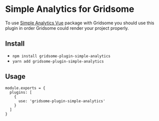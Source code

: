# Simple Analytics for Gridsome

To use [Simple Analytics Vue](https://www.npmjs.com/package/simple-analytics-vue) package with Gridsome you should use this plugin in order Gridsome could render your project properly.

## Install

- `npm install gridsome-plugin-simple-analytics`
- `yarn add gridsome-plugin-simple-analytics`

## Usage

```
module.exports = {
  plugins: [
    {
      use: 'gridsome-plugin-simple-analytics'
    }
  ]
}
```
